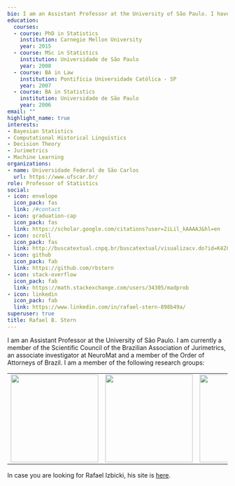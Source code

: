 ```yaml
---
bio: I am an Assistant Professor at the University of São Paulo. I have a B.A. in Statistics from the University of São Paulo, a B.A. in Law from Pontifícia Universidade Católica in São Paulo, and a Ph.D. in Statistics from Carnegie Mellon University. I am currently a member of the Scientific Council of the Brazilian Association of Jurimetrics, an associate investigator at NeuroMat and a member of the Order of Attorneys of Brazil.
education:
  courses:
  - course: PhD in Statistics
    institution: Carnegie Mellon University
    year: 2015
  - course: MSc in Statistics
    institution: Universidade de São Paulo
    year: 2008
  - course: BA in Law
    institution: Pontifícia Universidade Católica - SP
    year: 2007
  - course: BA in Statistics
    institution: Universidade de São Paulo
    year: 2006
email: ""
highlight_name: true
interests:
- Bayesian Statistics
- Computational Historical Linguistics
- Decision Theory
- Jurimetrics
- Machine Learning
organizations:
- name: Universidade Federal de São Carlos
  url: https://www.ufscar.br/
role: Professor of Statistics
social:
- icon: envelope
  icon_pack: fas
  link: /#contact
- icon: graduation-cap
  icon_pack: fas
  link: https://scholar.google.com/citations?user=2iLil_kAAAAJ&hl=en
- icon: scroll
  icon_pack: fas
  link: http://buscatextual.cnpq.br/buscatextual/visualizacv.do?id=K4282979H6
- icon: github
  icon_pack: fab
  link: https://github.com/rbstern
- icon: stack-overflow
  icon_pack: fab
  link: https://math.stackexchange.com/users/34305/madprob
- icon: linkedin
  icon_pack: fab
  link: https://www.linkedin.com/in/rafael-stern-898b49a/
superuser: true
title: Rafael B. Stern
---
```


I am an Assistant Professor at the University of São Paulo. I am currently a member of the Scientific Council of the Brazilian Association of Jurimetrics, an associate investigator at NeuroMat and a member of the Order of Attorneys of Brazil.
I am a member of the following research groups:

<table>
  <tr>
    <td valign="top"><a href = "http://www.small.ufscar.br/"><img src="https://www.small-lab.science/figures/logo.png" width="200"></a></td>
    <td valign="top"><a href = "https://www.abj.org.br/"><img src="https://abj.org.br/assets/logo-home.png" width="200"></a></td>
    <td valign="top"><a href = "https://www.abj.org.br/"><img src="http://www.gis.des.ufscar.br/imagens/group1.png" width="200"></a></td>
    <td valign="top"><a href = "https://neuromat.numec.prp.usp.br/"><img src="https://neuromat.numec.prp.usp.br/static/img/neuromat.png" width="200"></a></td>
  </tr>
</table>

In case you are looking for Rafael Izbicki, his site is [here](http://www.rizbicki.ufscar.br/).
